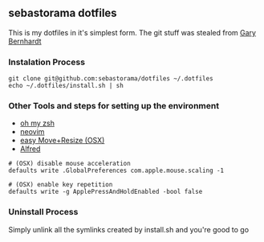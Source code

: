 ## sebastorama dotfiles

This is my dotfiles in it's simplest form. The git stuff was stealed from [Gary Bernhardt](https://github.com/garybernhardt/dotfiles)

### Instalation Process

```
git clone git@github.com:sebastorama/dotfiles ~/.dotfiles
echo ~/.dotfiles/install.sh | sh
```

### Other Tools and steps for setting up the environment

- [oh my zsh](https://ohmyz.sh/)
- [neovim](https://neovim.io/)
- [easy Move+Resize (OSX)](https://github.com/dmarcotte/easy-move-resize)
- [Alfred](https://www.alfredapp.com/)

```bashscript
# (OSX) disable mouse acceleration
defaults write .GlobalPreferences com.apple.mouse.scaling -1

# (OSX) enable key repetition 
defaults write -g ApplePressAndHoldEnabled -bool false
```

### Uninstall Process

Simply unlink all the symlinks created by install.sh and you're good to go
